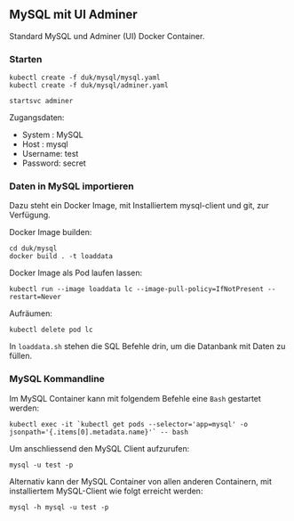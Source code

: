 MySQL mit UI Adminer
--------------------

Standard MySQL und Adminer (UI) Docker Container.

### Starten

	kubectl create -f duk/mysql/mysql.yaml
	kubectl create -f duk/mysql/adminer.yaml
	
	startsvc adminer

Zugangsdaten:	
* System  : MySQL
* Host    : mysql
* Username: test
* Password: secret

### Daten in MySQL importieren

Dazu steht ein Docker Image, mit Installiertem mysql-client und git, zur Verfügung.

Docker Image builden:

	cd duk/mysql
	docker build . -t loaddata
	
Docker Image als Pod laufen lassen:

	kubectl run --image loaddata lc --image-pull-policy=IfNotPresent --restart=Never
	
Aufräumen:

	kubectl delete pod lc

In `loaddata.sh` stehen die SQL Befehle drin, um die Datanbank mit Daten zu füllen.


### MySQL Kommandline

Im MySQL Container kann mit folgendem Befehle eine `Bash` gestartet werden:

	kubectl exec -it `kubectl get pods --selector='app=mysql' -o jsonpath='{.items[0].metadata.name}'` -- bash

Um anschliessend den MySQL Client aufzurufen: 

	mysql -u test -p 
	
Alternativ kann der MySQL Container von allen anderen Containern, mit installiertem MySQL-Client wie folgt erreicht werden:

	mysql -h mysql -u test -p

	